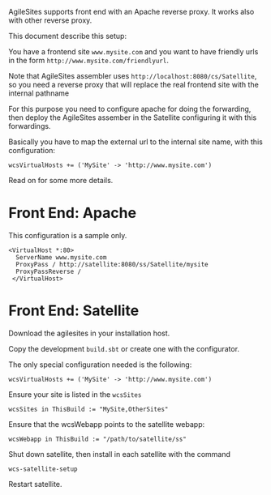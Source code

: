 
AgileSites supports front end with an Apache reverse proxy. It works also with other reverse proxy.

This document describe this setup: 

You have a frontend site `www.mysite.com` and you want to have friendly urls in the form `http://www.mysite.com/friendlyurl`.

Note that AgileSites assembler uses `http://localhost:8080/cs/Satellite`, so you need a reverse proxy that will replace the real frontend site with the internal pathname

For this purpose you need to configure apache for doing the forwarding, then deploy the AgileSites assember in the Satellite configuring it with this forwardings.

Basically you have to map the external url to the internal site name, with this configuration:

```
wcsVirtualHosts += ('MySite' -> 'http://www.mysite.com')
```

Read on for some more details.

# Front End: Apache 

This configuration is a sample only.

```
<VirtualHost *:80>
  ServerName www.mysite.com
  ProxyPass / http://satellite:8080/ss/Satellite/mysite
  ProxyPassReverse /
 </VirtualHost>
```

# Front End: Satellite

Download the agilesites in your installation host.

Copy the development `build.sbt` or create one with the configurator.


The only special configuration needed is the following:

```
wcsVirtualHosts += ('MySite' -> 'http://www.mysite.com')
```

Ensure your site is listed in the `wcsSites`

```
wcsSites in ThisBuild := "MySite,OtherSites"
```

Ensure that the wcsWebapp points to the satellite webapp:

```
wcsWebapp in ThisBuild := "/path/to/satellite/ss"
```

Shut down satellite, then install in each satellite with the command 

```
wcs-satellite-setup
```

Restart satellite.